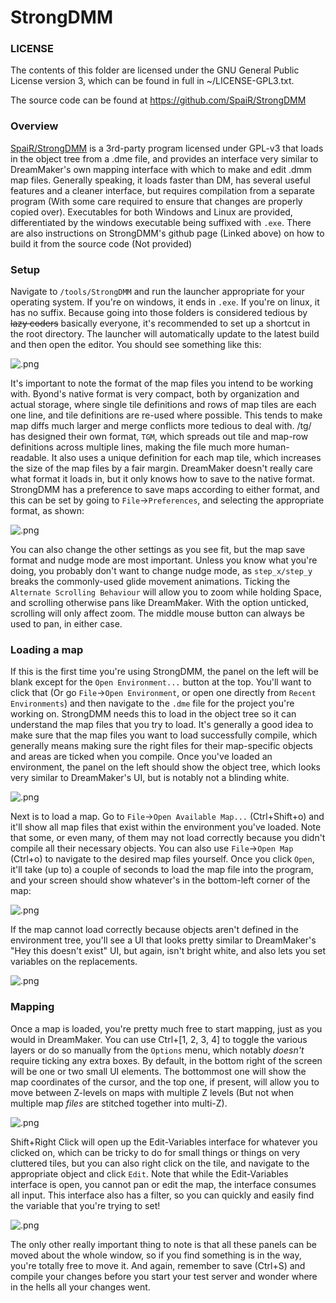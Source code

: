 # StrongDMM

### LICENSE

The contents of this folder are licensed under the GNU General Public License version 3, which can be found in full in ~/LICENSE-GPL3.txt.

The source code can be found at https://github.com/SpaiR/StrongDMM

### Overview

[SpaiR/StrongDMM](https://github.com/SpaiR/StrongDMM) is a 3rd-party program licensed under GPL-v3 that loads in the object tree from a .dme file, and provides an interface very similar to DreamMaker's own mapping interface with which to make and edit .dmm map files. Generally speaking, it loads faster than DM, has several useful features and a cleaner interface, but requires compilation from a separate program (With some care required to ensure that changes are properly copied over). Executables for both Windows and Linux are provided, differentiated by the windows executable being suffixed with `.exe`. There are also instructions on StrongDMM's github page (Linked above) on how to build it from the source code (Not provided)

### Setup

Navigate to `/tools/StrongDMM` and run the launcher appropriate for your operating system. If you're on windows, it ends in `.exe`. If you're on linux, it has no suffix. Because going into those folders is considered tedious by ~~lazy coders~~ basically everyone, it's recommended to set up a shortcut in the root directory. The launcher will automatically update to the latest build and then open the editor. You should see something like this:

![.png](https://puu.sh/H75QH/28c4a5917c.png)

It's important to note the format of the map files you intend to be working with. Byond's native format is very compact, both by organization and actual storage, where single tile definitions and rows of map tiles are each one line, and tile definitions are re-used where possible. This tends to make map diffs much larger and merge conflicts more tedious to deal with. /tg/ has designed their own format, `TGM`, which spreads out tile and map-row definitions across multiple lines, making the file much more human-readable. It also uses a unique definition for each map tile, which increases the size of the map files by a fair margin. DreamMaker doesn't really care what format it loads in, but it only knows how to save to the native format. StrongDMM has a preference to save maps according to either format, and this can be set by going to `File`->`Preferences`, and selecting the appropriate format, as shown:

![.png](https://puu.sh/H75Uj/8b666b11b0.png)

You can also change the other settings as you see fit, but the map save format and nudge mode are most important. Unless you know what you're doing, you probably don't want to change nudge mode, as `step_x/step_y` breaks the commonly-used glide movement animations. Ticking the `Alternate Scrolling Behaviour` will allow you to zoom while holding Space, and scrolling otherwise pans like DreamMaker. With the option unticked, scrolling will only affect zoom. The middle mouse button can always be used to pan, in either case.

### Loading a map

If this is the first time you're using StrongDMM, the panel on the left will be blank except for the `Open Environment...` button at the top. You'll want to click that (Or go `File`->`Open Environment`, or open one directly from `Recent Environments`) and then navigate to the `.dme` file for the project you're working on. StrongDMM needs this to load in the object tree so it can understand the map files that you try to load. It's generally a good idea to make sure that the map files you want to load successfully compile, which generally means making sure the right files for their map-specific objects and areas are ticked when you compile. Once you've loaded an environment, the panel on the left should show the object tree, which looks very similar to DreamMaker's UI, but is notably not a blinding white.

![.png](https://puu.sh/H75YM/dc455a1b42.png)

Next is to load a map. Go to `File`->`Open Available Map...` (Ctrl+Shift+o) and it'll show all map files that exist within the environment you've loaded. Note that some, or even many, of them may not load correctly because you didn't compile all their necessary objects. You can also use `File`->`Open Map` (Ctrl+o) to navigate to the desired map files yourself. Once you click `Open`, it'll take (up to) a couple of seconds to load the map file into the program, and your screen should show whatever's in the bottom-left corner of the map:

![.png](https://puu.sh/H762D/90894c7e49.png)

If the map cannot load correctly because objects aren't defined in the environment tree, you'll see a UI that looks pretty similar to DreamMaker's "Hey this doesn't exist" UI, but again, isn't bright white, and also lets you set variables on the replacements.

![.png](https://puu.sh/H763d/c609eaff27.png)

### Mapping

Once a map is loaded, you're pretty much free to start mapping, just as you would in DreamMaker. You can use Ctrl+[1, 2, 3, 4] to toggle the various layers or do so manually from the `Options` menu, which notably _doesn't_ require ticking any extra boxes. By default, in the bottom right of the screen will be one or two small UI elements. The bottommost one will show the map coordinates of the cursor, and the top one, if present, will allow you to move between Z-levels on maps with multiple Z levels (But not when multiple map _files_ are stitched together into multi-Z).

![.png](https://puu.sh/H7685/da1121bfef.png)

Shift+Right Click will open up the Edit-Variables interface for whatever you clicked on, which can be tricky to do for small things or things on very cluttered tiles, but you can also right click on the tile, and navigate to the appropriate object and click `Edit`. Note that while the Edit-Variables interface is open, you cannot pan or edit the map, the interface consumes all input. This interface also has a filter, so you can quickly and easily find the variable that you're trying to set!

![.png](https://puu.sh/H76aI/0726f5ebc4.png)

The only other really important thing to note is that all these panels can be moved about the whole window, so if you find something is in the way, you're totally free to move it. And again, remember to save (Ctrl+S) and compile your changes before you start your test server and wonder where in the hells all your changes went.
